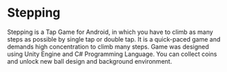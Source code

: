 # Stepping
Stepping is a Tap Game for Android, in which you have to climb as many steps as possible by single tap or double tap. It is a quick-paced game and demands high concentration to climb many steps. Game was designed using Unity Engine and C# Programming Language. You can collect coins and unlock new ball design and background environment.
